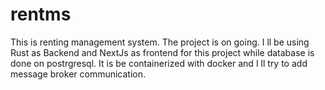 # rentms

This is renting management system.
The project is on going.
I ll be using Rust as Backend and NextJs as frontend for this project while database is done on postrgresql.
It is be containerized with docker and I ll try to add message broker communication.
